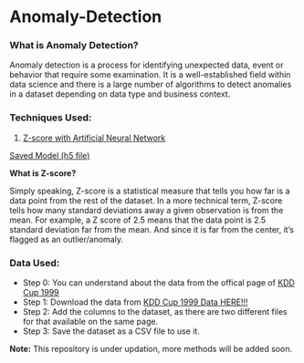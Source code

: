 # Anomaly-Detection
### What is Anomaly Detection?
Anomaly detection is a process for identifying unexpected data, event or behavior that require some examination. It is a well-established field within data science and there is a large number of algorithms to detect anomalies in a dataset depending on data type and business context. 

### Techniques Used:
1. [Z-score with Artificial Neural Network](https://github.com/aravind-naidu/Anomaly-Detection/blob/main/1_Zscore_Anomaly_Detection.ipynb)

[Saved Model (h5 file)](https://github.com/aravind-naidu/Anomaly-Detection/blob/main/zscore_ANN.h5)

**What is Z-score?**

Simply speaking, Z-score is a statistical measure that tells you how far is a data point from the rest of the dataset. In a more technical term, Z-score tells how many standard deviations away a given observation is from the mean.
For example, a Z score of 2.5 means that the data point is 2.5 standard deviation far from the mean. And since it is far from the center, it’s flagged as an outlier/anomaly.

### Data Used:
* Step 0: You can understand about the data from the offical page of [KDD Cup 1999](http://kdd.ics.uci.edu/databases/kddcup99/kddcup99.html)
* Step 1: Download the data from [KDD Cup 1999 Data HERE!!!](http://kdd.ics.uci.edu/databases/kddcup99/kddcup.data_10_percent.gz)
* Step 2: Add the columns to the dataset, as there are two different files for that available on the same page.
* Step 3: Save the dataset as a CSV file to use it.



**Note:** This repository is under updation, more methods will be added soon.
